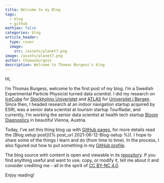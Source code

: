 ```yaml
---
title: Welcome to my Blog
tags:
  - blog
  - github
mathjax: false
categories: blog
article_header:
  type: cover
  image:
    src: /assets/planet7.png
image: /assets/planet7.png
author: thomasburgess
description: Welcome to Thomas Burgess's blog
---
```


Hi,

I’m Thomas Burgess, welcome to the first post of my blog. 
I’m a Swedish Experimental Particle Physicist turned data scientist. 
I did my research on [IceCube](https://icecube.wisc.edu/)
for [Stockholms Univeristet](https://www.su.se/) and 
[ATLAS](https://atlas.cern/) for [Universitet i Bergen](https://www.uib.no). 
Since then, I headed research at an indoor navigation startup acquired by ESRI,
was a senior data scientist at tourism startup TourRadar, and currently, I’m 
working the senior data scientist at health tech startup 
[Bloom Diagnostics](https://www.bloomdiagnostics.com/en_AT) in beautiful 
Vienna, Austria.

Today, I’ve set this thing blog up with 
[GitHub pages](https://pages.github.com/), 
for more details read the 
[Blog setup post]({% post_url 2021-06-12-Blog-setup %}). I hope to share some 
of the things I learn and do (from time to time). In the process, I also 
figured out how to put something in my 
[GitHub profile](https://github.com/thomasburgess).

The blog source with content is open and viewable in its 
[repository](https://github.com/thomasburgess/thomasburgess.github.io).
If you find anything useful and want to use, copy, or modify it, tell me 
about it and consider crediting me - all in the spirit of 
[CC BY-NC 4.0](https://creativecommons.org/licenses/by-nc/4.0/).

Enjoy reading!
